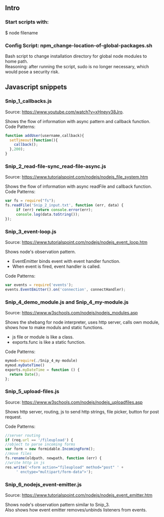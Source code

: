 ## Intro
### Start scripts with:
$ node filename

### Config Script: npm_change-location-of-global-packages.sh
Bash script to change installation directory for global node modules to home path.  
Reasoning: after running the script, sudo is no longer necessary, which would pose a security risk.  

## Javascript snippets

### Snip_1_callbacks.js
Source: https://www.youtube.com/watch?v=xHneyv38Jro. 
  
Shows the flow of information with async pattern and callback function.  
Code Patterns:  
```js
function addUser(username,callback){
  setTimeout(function(){
    callback();
  },200);
}
```

### Snip_2_read-file-sync_read-file-async.js
Source: https://www.tutorialspoint.com/nodejs/nodejs_file_system.htm
  
Shows the flow of information with async readFile and callback function.  
Code Patterns:  
```js
var fs = require("fs");
fs.readFile('Snip_2_input.txt', function (err, data) {
     if (err) return console.error(err);
     console.log(data.toString());
});
```

### Snip_3_event-loop.js
Source: https://www.tutorialspoint.com/nodejs/nodejs_event_loop.htm
  
Shows node's observation pattern.  
- EventEmitter binds event with event handler function.  
- When event is fired, event handler is called.  

Code Patterns:  
```js
var events = require('events');
events.EventEmitter().on('connection', connectHandler);
```

### Snip_4_demo_module.js and Snip_4_my-module.js
Source: https://www.w3schools.com/nodejs/nodejs_modules.asp
  
Shows the shebang for node interpreter, uses http server, calls own module, shows how to make moduls and static functions.  
- js file or module is like a class.  
- exports.func is like a static function.  

Code Patterns:  
```js
mymod=require(./Snip_4_my-module)
mymod.myDateTime()
exports.myDateTime = function () {
  return Date();
}; 
```

### Snip_5_upload-files.js
Source: https://www.w3schools.com/nodejs/nodejs_uploadfiles.asp
  
Shows http server, routing, js to send http strings, file picker, button for post request.  

Code Patterns:  
```js
//server routing
if (req.url == '/fileupload') {
//object to parse incoming forms
var form = new formidable.IncomingForm();
//move files
fs.rename(oldpath, newpath, function (err) {
//write http in js
res.write('<form action="fileupload" method="post" ' + 
     ' enctype="multipart/form-data">');
```

### Snip_6_nodejs_event-emitter.js
Source: https://www.tutorialspoint.com/nodejs/nodejs_event_emitter.htm
  
Shows node's observation pattern similar to Snip_3.  
Also shows how event emitter removes/unbinds listeners from events.
